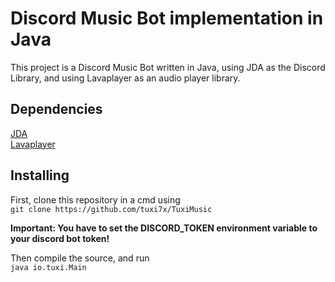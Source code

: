 # Discord Music Bot implementation in Java

This project is a Discord Music Bot written in Java, using JDA as the Discord Library, and using Lavaplayer as an audio player library.

## Dependencies

[JDA](https://github.com/DV8FromTheWorld/JDA)  
[Lavaplayer](https://github.com/sedmelluq/lavaplayer)  

## Installing

First, clone this repository in a cmd using  
`git clone https://github.com/tuxi7x/TuxiMusic`  

**Important: You have to set the DISCORD_TOKEN environment variable to your discord bot token!**

Then compile the source, and run  
`java io.tuxi.Main`

